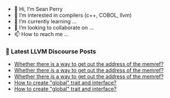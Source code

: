 - 👋 Hi, I’m Sean Perry
- 👀 I’m interested in compilers (c++, COBOL, llvm)
- 🌱 I’m currently learning ...
- 💞️ I’m looking to collaborate on ...
- 📫 How to reach me ...

<!---
s66perry/s66perry is a ✨ special ✨ repository because its `README.md` (this file) appears on your GitHub profile.
You can click the Preview link to take a look at your changes.
--->
### 📕 Latest LLVM Discourse Posts

<!-- DISCOURSE-LLVM:START -->
- [Whether there is a way to get out the address of the memref?](https://discourse.llvm.org/t/whether-there-is-a-way-to-get-out-the-address-of-the-memref/68356#post_4)
- [Whether there is a way to get out the address of the memref?](https://discourse.llvm.org/t/whether-there-is-a-way-to-get-out-the-address-of-the-memref/68356#post_3)
- [Whether there is a way to get out the address of the memref?](https://discourse.llvm.org/t/whether-there-is-a-way-to-get-out-the-address-of-the-memref/68356#post_2)
- [How to create &quot;global&quot; trait and interface?](https://discourse.llvm.org/t/how-to-create-global-trait-and-interface/68357#post_2)
- [How to create &quot;global&quot; trait and interface?](https://discourse.llvm.org/t/how-to-create-global-trait-and-interface/68357#post_1)
<!-- DISCOURSE-LLVM:END -->

